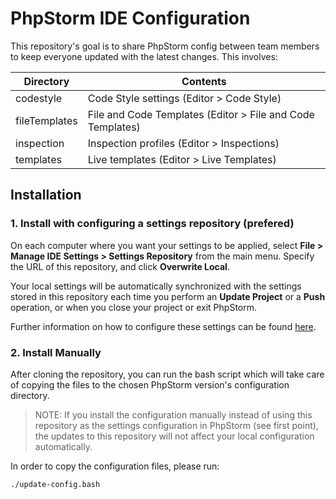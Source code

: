 # PhpStorm IDE Configuration

This repository's goal is to share PhpStorm config between team members to keep everyone updated with the latest changes. This involves:

Directory | Contents
----------|---------
codestyle | Code Style settings (Editor > Code Style)
fileTemplates | File and Code Templates (Editor > File and Code Templates)
inspection | Inspection profiles (Editor > Inspections)
templates | Live templates (Editor > Live Templates)

## Installation
### 1. Install with configuring a settings repository (prefered)
On each computer where you want your settings to be applied, select **File > Manage IDE Settings > Settings Repository** from the main menu. Specify the URL of this repository, and click **Overwrite Local**.

Your local settings will be automatically synchronized with the settings stored in this repository each time you perform an **Update Project** or a **Push** operation, or when you close your project or exit PhpStorm.

Further information on how to configure these settings can be found [here](https://www.jetbrains.com/help/phpstorm/sharing-your-ide-settings.html#settings-repository).

### 2. Install Manually
After cloning the repository, you can run the bash script which will take care of copying the files to the chosen PhpStorm version's configuration directory.

> NOTE: If you install the configuration manually instead of using this repository as the settings configuration in PhpStorm (see first point), the updates to this repository will not affect your local configuration automatically.

In order to copy the configuration files, please run:

`./update-config.bash`

